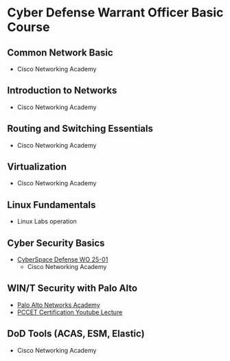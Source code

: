 # Cyber Defense Warrant Officer Basic Course

## Common Network Basic
- Cisco Networking Academy

## Introduction to Networks
- Cisco Networking Academy

## Routing and Switching Essentials
- Cisco Networking Academy

## Virtualization
- Cisco Networking Academy

## Linux Fundamentals
- Linux Labs operation

## Cyber Security Basics

* [CyberSpace Defense WO 25-01](https://github.com/SEUNGHO-Y00/PersonalStudy/blob/main/CyberSpace%20Defense.md)
  - Cisco Networking Academy

## WIN/T Security with Palo Alto

* [Palo Alto Networks Academy](https://paloaltonetworksacademy.net/)
* [PCCET Certification Youtube Lecture](https://youtu.be/bKU4VShdPuY?si=FteWn-qWFnk0FIAm)

## DoD Tools (ACAS, ESM, Elastic)
- Cisco Networking Academy
